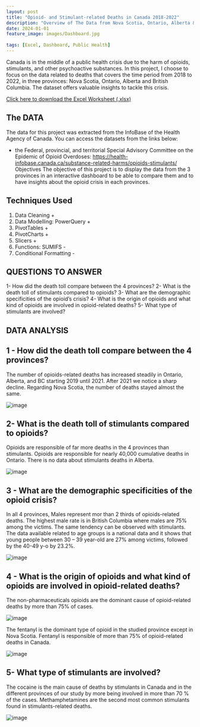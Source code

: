 ```yaml
---
layout: post
title: "Opioid- and Stimulant-related Deaths in Canada 2018-2022"
description: "Overview of The Data from Nova Scotia, Ontario, Alberta & British Columbia 2018 -2022."
date: 2024-01-01
feature_image: images/Dashboard.jpg
 
tags: [Excel, Dashboard, Public Health]
---
```


Canada is in the middle of a public health crisis due to the harm of opioids, stimulants, and other psychoactive substances. In this project, I choose to focus on the data related to deaths that covers the time period from 2018 to 2022, in three provinces: Nova Scotia, Ontario, Alberta and British Columbia. 
The dataset offers valuable insights to tackle this crisis.

<!--more-->
<a href="Download_Projects/DataAll.xlsx" download="Download_Projects/DataAll.xlsx">Click here to download the Excel Worksheet (.xlsx) </a>
## The DATA

The data for this project was extracted from the InfoBase of the Health Agency of Canada. 
You can access the datasets from the links below: 
-	the Federal, provincial, and territorial Special Advisory Committee on the Epidemic of Opioid Overdoses:  https://health-infobase.canada.ca/substance-related-harms/opioids-stimulants/ 
Objectives
The objective of this project is to display the data from the 3 provinces in an interactive dashboard to be able to compare them and to have insights about the opioid crisis in each provinces.

## Techniques Used 
1.	Data Cleaning +
2.	Data Modelling: PowerQuery +
3.	PivotTables +
4.	PivotCharts +
5.	Slicers +
6.	Functions: SUMIFS -
7.	Conditional Formatting -




## QUESTIONS TO ANSWER
1-	How did the death toll compare between the 4 provinces?
2-	What is the death toll of stimulants compared to opioids?
3-	What are the demographic specificities of the opioid’s crisis?
4-	What is the origin of opioids and what kind of opioids are involved in opioid-related deaths?
5-	 What type of stimulants are involved?



## DATA ANALYSIS

## 1 - How did the death toll compare between the 4 provinces?
The number of opioids-related deaths has increased steadily in Ontario, Alberta, and BC starting 2019 until 2021. After 2021 we notice a sharp decline.
Regarding Nova Scotia, the number of deaths stayed almost the same. 

![image](https://github.com/YounesKhamouna/youneskhamouna.github.io/assets/142261924/4ec74d2d-6748-43a7-a08c-9c722670af2c)

## 2-	What is the death toll of stimulants compared to opioids?
Opioids are responsible of far more deaths in the 4 provinces than stimulants.
Opioids are responsible for nearly 40,000 cumulative deaths in Ontario. There is no data about stimulants deaths in Alberta. 

![image](https://github.com/YounesKhamouna/youneskhamouna.github.io/assets/142261924/724b7e43-e11e-4d2f-b08c-f883ff181bcb)


## 3 - What are the demographic specificities of the opioid crisis?
In all 4 provinces, Males represent mor than 2 thirds of opioids-related deaths. The highest male rate is in British Columbia where males are 75% among the victims. 
The same tendency can be observed with stimulants. 
The data available related to age groups is a national data and it shows that young people between 30 – 39 year-old are 27% among victims, followed by the 40-49 y-o by 23.2%. 

![image](https://github.com/YounesKhamouna/youneskhamouna.github.io/assets/142261924/55aa667a-1758-48f5-adbd-a9b30d468ad1)

## 4	- What is the origin of opioids and what kind of opioids are involved in opioid-related deaths?
The non-pharmaceuticals opioids are the dominant cause of opioid-related deaths by more than 75% of cases. 


 ![image](https://github.com/YounesKhamouna/youneskhamouna.github.io/assets/142261924/cf0e6b52-58d7-49a1-a618-3fd84d44666c)


The fentanyl is the dominant type of opioid in the studied province except in Nova Scotia.
Fentanyl is responsible of more than 75% of opioid-related deaths in Canada.
 
![image](https://github.com/YounesKhamouna/youneskhamouna.github.io/assets/142261924/2d023f78-e9f8-4f31-bddd-90beb2cd28f4)


## 5- What type of stimulants are involved?
The cocaine is the main cause of deaths by stimulants in Canada and in the different provinces of our study by more being involved in more than 70 % of the cases.
Methamphetamines are the second most common stimulants found in stimulants-related deaths. 

![image](https://github.com/YounesKhamouna/youneskhamouna.github.io/assets/142261924/4991dda4-2748-4741-938a-79d90f7989d7)
